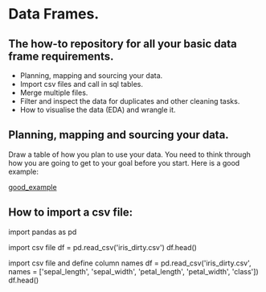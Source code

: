 # Data Frames. 

## The how-to repository for all your basic data frame requirements. 
- Planning, mapping and sourcing your data. 
- Import csv files and call in sql tables. 
- Merge multiple files. 
- Filter and inspect the data for duplicates and other cleaning tasks. 
- How to visualise the data (EDA) and wrangle it. 

## Planning, mapping and sourcing your data. 
Draw a table of how you plan to use your data. You need to think through how you are going to get to your goal before you start. 
Here is a good example: 

[good_example](https://github.com/simples707data/IronHack/blob/main/Python/Week1.Pandas%20Intro.Import.Merge.FilterandInspect.Clean/good_example_data_planning.png)

## How to import a csv file:

import pandas as pd

import csv file
df = pd.read_csv('iris_dirty.csv')
df.head() 

import csv file and define column names
df = pd.read_csv('iris_dirty.csv', names = ['sepal_length', 'sepal_width', 'petal_length', 'petal_width', 'class'])
df.head() 


